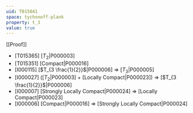 ```yaml
---
uid: T015841
space: tychonoff-plank
property: t_3
value: true
---
```

[[Proof]]

* [T015365] [$T_2$|P000003]
* [T015351] [Compact|P000016]
* [I000115] [$T_{3 \frac{1}{2}}$|P000006] => [$T_3$|P000005]
* [I000027] ([$T_2$|P000003] + [Locally Compact|P000023]) => [$T_{3 \frac{1}{2}}$|P000006]
* [I000007] [Strongly Locally Compact|P000024] => [Locally Compact|P000023]
* [I000006] [Compact|P000016] => [Strongly Locally Compact|P000024]

